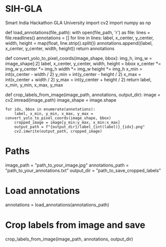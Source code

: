# SIH-GLA
Smart India Hackathon GLA University
import cv2
import numpy as np

def load_annotations(file_path):
    with open(file_path, 'r') as file:
        lines = file.readlines()
    annotations = []
    for line in lines:
        label, x_center, y_center, width, height = map(float, line.strip().split())
        annotations.append((label, x_center, y_center, width, height))
    return annotations

def convert_yolo_to_pixel_coords(image_shape, bbox):
    img_h, img_w = image_shape[:2]
    label, x_center, y_center, width, height = bbox
    x_center *= img_w
    y_center *= img_h
    width *= img_w
    height *= img_h
    x_min = int(x_center - width / 2)
    y_min = int(y_center - height / 2)
    x_max = int(x_center + width / 2)
    y_max = int(y_center + height / 2)
    return label, x_min, y_min, x_max, y_max

def crop_labels_from_image(image_path, annotations, output_dir):
    image = cv2.imread(image_path)
    image_shape = image.shape

    for idx, bbox in enumerate(annotations):
        label, x_min, y_min, x_max, y_max = convert_yolo_to_pixel_coords(image_shape, bbox)
        cropped_image = image[y_min:y_max, x_min:x_max]
        output_path = f"{output_dir}/label_{int(label)}_{idx}.png"
        cv2.imwrite(output_path, cropped_image)

# Paths
image_path = "path_to_your_image.jpg"
annotations_path = "path_to_your_annotations.txt"
output_dir = "path_to_save_cropped_labels"

# Load annotations
annotations = load_annotations(annotations_path)

# Crop labels from image and save
crop_labels_from_image(image_path, annotations, output_dir)
